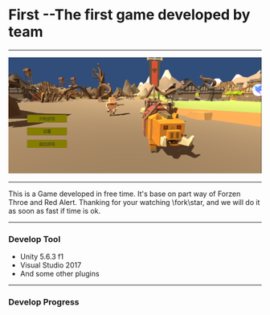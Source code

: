 # First --The first game developed by team

---



![1564961903680](https://github.com/Georgiana-Unity/UnknownGame/blob/master/Pic/1564961903680.png)

***

This is a Game developed in free time. It's base on part way  of  Forzen Throe and Red Alert. Thanking for your watching \fork\star, and we will do it as soon as fast if time is ok.

***

### Develop Tool

* Unity 5.6.3 f1
* Visual Studio 2017
* And some other plugins

***

### Develop Progress

